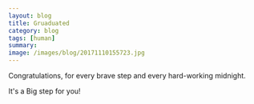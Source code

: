 ```yaml
---
layout: blog
title: Gruaduated
category: blog
tags: [human]  
summary: 
image: /images/blog/20171110155723.jpg
---
```


Congratulations, for every brave step and every hard-working midnight.

It's a Big step for you!
